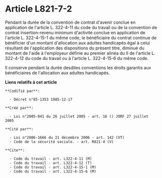 # Article L821-7-2

Pendant la durée de la convention de contrat d'avenir conclue en application de l'article L. 322-4-11 du code du travail ou
de la convention de contrat insertion-revenu minimum d'activité conclue en application de l'article L. 322-4-15-1 du même
code, le bénéficiaire du contrat continue de bénéficier d'un montant d'allocation aux adultes handicapés égal à celui
résultant de l'application des dispositions du présent titre, diminué du montant de l'aide à l'employeur définie au premier
alinéa du II de l'article L. 322-4-12 du code du travail ou à l'article L. 322-4-15-6 du même code.

Il conserve pendant la durée desdites conventions les droits garantis aux bénéficiaires de l'allocation aux adultes
handicapés.

**Liens relatifs à cet article**

	**Codifié par**:

	  - Décret n°85-1353 1985-12-17

	**Créé par**:

	  - Loi n°2005-841 du 26 juillet 2005 - art. 16 () JORF 27 juillet 2005

	**Cité par**:

	  - Loi n°2006-1666 du 21 décembre 2006 - art. 142 (VT)
	  - Code de la sécurité sociale. - art. R821-4 (V)

	**Cite**:

	  - Code du travail - art. L322-4-11 (M)
	  - Code du travail - art. L322-4-12 (T)
	  - Code du travail - art. L322-4-15-1 (M)
	  - Code du travail - art. L322-4-15-6 (M)
